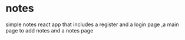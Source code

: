 # notes
simple notes react app that includes a register and a login page ,a main page to add notes and a notes page 
